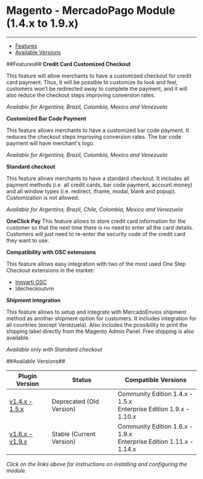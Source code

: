 # Magento - MercadoPago Module (1.4.x to 1.9.x)
---

* [Features](#features)
* [Available Versions](#available_versions)

<a name="features"></a>
##Features##
**Credit Card Customized Checkout**

This feature will allow merchants to have a customized checkout for credit card
payment. Thus, it will be possible to customize its look and feel, customers won’t be
redirected away to complete the payment, and it will also reduce the checkout steps
improving conversion rates.

*Available for Argentina, Brazil, Colombia, Mexico and Venezuela*

**Customized Bar Code Payment**

This feature allows merchants to have a customized bar code payment. It
reduces the checkout steps improving conversion rates. The bar code payment will
have merchant's logo.

*Available for Argentina, Brazil, Colombia, Mexico and Venezuela*

**Standard checkout**

This feature allows merchants to have a standard checkout. It includes all
payment methods (i.e. all credit cards, bar code payment, account money) and all
window types (i.e. redirect, iframe, modal, blank and popup). Customization is not allowed.

*Available for Argentina, Brazil, Chile, Colombia, Mexico and Venezuela*

**OneClick Pay**
This feature allows to store credit card information for the customer so that the next time there is no need to enter all the card details.  Customers will just need to re-enter the security code of the credit card they want to use.

**Compatibility with OSC extensions**

This feature allows easy integration with two of the most used One Step Checkout extensions in the market:
* [Inovarti OSC](http://onestepcheckout.com.br)
* Idecheckoutvm

**Shipment integration**

This feature allows to setup and integrate with MercadoEnvios shipment method as another shipment option for customers. It includes integration for all countries (except Venezuela). Also includes the possibility to print the shipping label directly from the Magento Admin Panel. Free shipping is also available.

*Available only with Standard checkout*

<a name="available_versions"></a>
##Available Versions##
<table>
  <thead>
    <tr>
      <th>Plugin Version</th>
      <th>Status</th>
      <th>Compatible Versions</th>
    </tr>
  <thead>
  <tbody>
    <tr>
      <td><a href="/v1.4.x - 1.5.x/">v1.4.x - 1.5.x</a></td>
      <td>Deprecated (Old Version)</td>
      <td>Community Edition 1.4.x - 1.5.x<br />Enterprise Edition 1.9.x - 1.10.x</td>
    <tr>
    <tr>
      <td><a href="/v1.6.x - 1.9.x - Transparent/">v1.6.x - v1.9.x</a></td>
      <td>Stable (Current Version)</td>
      <td>Community Edition 1.6.x - 1.9.x<br />Enterprise Edition 1.11.x - 1.14.x</td>
  </tbody>
</table>

*Click on the links above for instructions on installing and configuring the module.*
